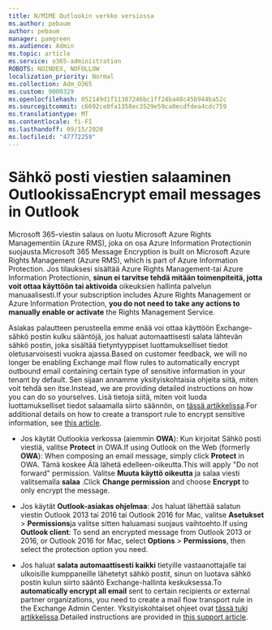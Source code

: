 ```yaml
---
title: N/MIME Outlookin verkko versiossa
ms.author: pebaum
author: pebaum
manager: pamgreen
ms.audience: Admin
ms.topic: article
ms.service: o365-administration
ROBOTS: NOINDEX, NOFOLLOW
localization_priority: Normal
ms.collection: Adm_O365
ms.custom: 9000329
ms.openlocfilehash: 052149d1f11387246bc1ff24ba48c45b944ba52c
ms.sourcegitcommit: c6692ce0fa1358ec3529e59ca0ecdfdea4cdc759
ms.translationtype: MT
ms.contentlocale: fi-FI
ms.lasthandoff: 09/15/2020
ms.locfileid: "47772259"
---
```

# <a name="encrypt-email-messages-in-outlook"></a><span data-ttu-id="1d489-102">Sähkö posti viestien salaaminen Outlookissa</span><span class="sxs-lookup"><span data-stu-id="1d489-102">Encrypt email messages in Outlook</span></span>

<span data-ttu-id="1d489-103">Microsoft 365-viestin salaus on luotu Microsoft Azure Rights Managementiin (Azure RMS), joka on osa Azure Information Protectionin suojausta.</span><span class="sxs-lookup"><span data-stu-id="1d489-103">Microsoft 365 Message Encryption is built on Microsoft Azure Rights Management (Azure RMS), which is part of Azure Information Protection.</span></span> <span data-ttu-id="1d489-104">Jos tilauksesi sisältää Azure Rights Management-tai Azure Information Protectionin, **sinun ei tarvitse tehdä mitään toimenpiteitä, jotta voit ottaa käyttöön tai aktivoida** oikeuksien hallinta palvelun manuaalisesti.</span><span class="sxs-lookup"><span data-stu-id="1d489-104">If your subscription includes Azure Rights Management or Azure Information Protection, **you do not need to take any actions to manually enable or activate** the Rights Management Service.</span></span>

<span data-ttu-id="1d489-105">Asiakas palautteen perusteella emme enää voi ottaa käyttöön Exchange-sähkö postin kulku sääntöjä, jos haluat automaattisesti salata lähtevän sähkö postin, joka sisältää tietyntyyppiset luottamukselliset tiedot oletusarvoisesti vuokra ajassa.</span><span class="sxs-lookup"><span data-stu-id="1d489-105">Based on customer feedback, we will no longer be enabling Exchange mail flow rules to automatically encrypt outbound email containing certain type of sensitive information in your tenant by default.</span></span> <span data-ttu-id="1d489-106">Sen sijaan annamme yksityiskohtaisia ohjeita siitä, miten voit tehdä sen itse.</span><span class="sxs-lookup"><span data-stu-id="1d489-106">Instead, we are providing detailed instructions on how you can do so yourselves.</span></span> <span data-ttu-id="1d489-107">Lisä tietoja siitä, miten voit luoda luottamukselliset tiedot salaamalla siirto säännön, on [tässä artikkelissa](https://aka.ms/OmeEtr).</span><span class="sxs-lookup"><span data-stu-id="1d489-107">For additional details on how to create a transport rule to encrypt sensitive information, see [this article](https://aka.ms/OmeEtr).</span></span>

- <span data-ttu-id="1d489-108">Jos käytät Outlookia verkossa (aiemmin **OWA**): Kun kirjoitat Sähkö posti viestiä, valitse **Protect** in OWA.</span><span class="sxs-lookup"><span data-stu-id="1d489-108">If using Outlook on the Web (formerly **OWA**): When composing an email message, simply click **Protect** in OWA.</span></span> <span data-ttu-id="1d489-109">Tämä koskee Älä lähetä edelleen-oikeutta.</span><span class="sxs-lookup"><span data-stu-id="1d489-109">This will apply "Do not forward" permission.</span></span> <span data-ttu-id="1d489-110">Valitse **Muuta käyttö oikeutta** ja salaa viesti valitsemalla **salaa** .</span><span class="sxs-lookup"><span data-stu-id="1d489-110">Click **Change permission** and choose **Encrypt** to only encrypt the message.</span></span>

- <span data-ttu-id="1d489-111">Jos käytät **Outlook-asiakas ohjelmaa**: Jos haluat lähettää salatun viestin Outlook 2013 tai 2016 tai Outlook 2016 for Mac, valitse **Asetukset**  >  **Permissions**ja valitse sitten haluamasi suojaus vaihtoehto.</span><span class="sxs-lookup"><span data-stu-id="1d489-111">If using **Outlook client**: To send an encrypted message from Outlook 2013 or 2016, or Outlook 2016 for Mac, select **Options** > **Permissions**, then select the protection option you need.</span></span>

- <span data-ttu-id="1d489-112">Jos haluat **salata automaattisesti kaikki** tietyille vastaanottajalle tai ulkoisille kumppaneille lähetetyt sähkö postit, sinun on luotava sähkö postin kulun siirto sääntö Exchange-hallinta keskuksessa.</span><span class="sxs-lookup"><span data-stu-id="1d489-112">To **automatically encrypt all email** sent to certain recipients or external partner organizations, you need to create a mail flow transport rule in the Exchange Admin Center.</span></span> <span data-ttu-id="1d489-113">Yksityiskohtaiset ohjeet ovat [tässä tuki artikkelissa](https://docs.microsoft.com/microsoft-365/compliance/define-mail-flow-rules-to-encrypt-email#create-mail-flow-rules-to-encrypt-email-messages-with-the-new-ome-capabilities).</span><span class="sxs-lookup"><span data-stu-id="1d489-113">Detailed instructions are provided in [this support article](https://docs.microsoft.com/microsoft-365/compliance/define-mail-flow-rules-to-encrypt-email#create-mail-flow-rules-to-encrypt-email-messages-with-the-new-ome-capabilities).</span></span>

